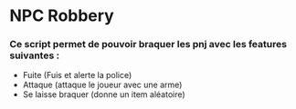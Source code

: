 # NPC Robbery

### Ce script permet de pouvoir braquer les pnj avec les features suivantes : 

- Fuite (Fuis et alerte la police)
- Attaque (attaque le joueur avec une arme)
- Se laisse braquer (donne un item aléatoire)